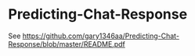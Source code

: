 # Predicting-Chat-Response
See https://github.com/gary1346aa/Predicting-Chat-Response/blob/master/README.pdf
